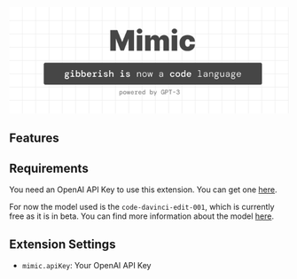 <div align="center">

![](./assets/banner.png)

</div>

## Features



## Requirements

You need an OpenAI API Key to use this extension. You can get one [here](https://beta.openai.com/).

For now the model used is the `code-davinci-edit-001`, which is currently free as it is in beta. You can find more information about the model [here](https://beta.openai.com/docs/guides/code/editing-code).

## Extension Settings

* `mimic.apiKey`: Your OpenAI API Key
